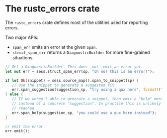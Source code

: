 # The rustc_errors crate

The `rustc_errors` crate defines most of the utilities used for
reporting errors.

 Two major APIs:

 * `span_err` emits an error at the given `Span`.
 * `struct_span_err` returns a `DiagnosticBuilder` for more fine-grained situations.

 ```rust
 // Get a DiagnosticBuilder. This does _not_ emit an error yet.
let mut err = sess.struct_span_err(sp, "oh no! this is an error!");

if let Ok(snippet) = sess.source_map().span_to_snippet(sp) {
    // Use the snippet to generate a suggested fix
    err.span_suggestion(suggestion_sp, "try using a qux here", format!("qux {}", snip));
} else {
    // If we weren't able to generate a snippet, then emit a "help" message
    // instead of a concrete "suggestion". In practice this is unlikely to be
    // reached.
    err.span_help(suggestion_sp, "you could use a qux here instead");
}

// emit the error
err.emit();
```